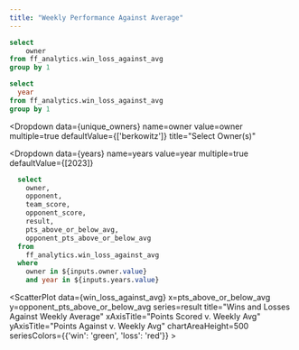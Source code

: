 ```yaml
---
title: "Weekly Performance Against Average"
---
```


```sql unique_owners
select 
    owner
from ff_analytics.win_loss_against_avg
group by 1
```

```sql years
select
  year
from ff_analytics.win_loss_against_avg
group by 1
```

<Dropdown 
  data={unique_owners} 
  name=owner 
  value=owner
  multiple=true
  defaultValue={['berkowitz']}
  title="Select Owner(s)"
  >
</Dropdown>


<Dropdown 
  data={years} 
  name=years 
  value=year 
  multiple=true
  defaultValue={[2023]}
  >
</Dropdown>

```sql win_loss_against_avg
  select
    owner,
    opponent,
    team_score,
    opponent_score,
    result,
    pts_above_or_below_avg,
    opponent_pts_above_or_below_avg
  from
    ff_analytics.win_loss_against_avg
  where
    owner in ${inputs.owner.value}
    and year in ${inputs.years.value}
```

<ScatterPlot 
    data={win_loss_against_avg} 
    x=pts_above_or_below_avg
    y=opponent_pts_above_or_below_avg
    series=result 
    title="Wins and Losses Against Weekly Average"
    xAxisTitle="Points Scored v. Weekly Avg" 
    yAxisTitle="Points Against v. Weekly Avg" 
    chartAreaHeight=500
    seriesColors={{'win': 'green', 'loss': 'red'}}
    >
    <ReferenceLine x=0 color=black hideValue=true lineType=solid lineWidth=1/>
    <ReferenceArea xMin=0 xMax=100 yMin=0 color=green label="good performance"/>
    <ReferenceArea xMin=-100 xMax=0 yMin=-100 yMax=0 color=red label="bad performance"/>
</ScatterPlot>